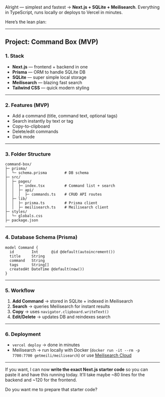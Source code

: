 Alright — simplest and fastest → **Next.js + SQLite + Meilisearch**.
Everything in TypeScript, runs locally or deploys to Vercel in minutes.

Here’s the lean plan:

---

## **Project: Command Box (MVP)**

### 1. **Stack**

* **Next.js** — frontend + backend in one
* **Prisma** — ORM to handle SQLite DB
* **SQLite** — super simple local storage
* **Meilisearch** — blazing fast search
* **Tailwind CSS** — quick modern styling

---

### 2. **Features (MVP)**

* Add a command (title, command text, optional tags)
* Search instantly by text or tag
* Copy-to-clipboard
* Delete/edit commands
* Dark mode

---

### 3. **Folder Structure**

```
command-box/
├─ prisma/
│  └─ schema.prisma        # DB schema
├─ src/
│  ├─ pages/
│  │  ├─ index.tsx         # Command list + search
│  │  ├─ api/
│  │  │  ├─ commands.ts    # CRUD API routes
│  ├─ lib/
│  │  ├─ prisma.ts         # Prisma client
│  │  ├─ meilisearch.ts    # Meilisearch client
├─ styles/
│  └─ globals.css
├─ package.json
```

---

### 4. **Database Schema (Prisma)**

```prisma
model Command {
  id        Int      @id @default(autoincrement())
  title     String
  command   String
  tags      String[]
  createdAt DateTime @default(now())
}
```

---

### 5. **Workflow**

1. **Add Command** → stored in SQLite + indexed in Meilisearch
2. **Search** → queries Meilisearch for instant results
3. **Copy** → uses `navigator.clipboard.writeText()`
4. **Edit/Delete** → updates DB and reindexes search

---

### 6. **Deployment**

* `vercel deploy` → done in minutes
* Meilisearch → run locally with Docker (`docker run -it --rm -p 7700:7700 getmeili/meilisearch`)
  or use [Meilisearch Cloud](https://cloud.meilisearch.com/)

---

If you want, I can now **write the exact Next.js starter code** so you can paste it and have this running today.
It’ll take maybe \~80 lines for the backend and \~120 for the frontend.

Do you want me to prepare that starter code?
